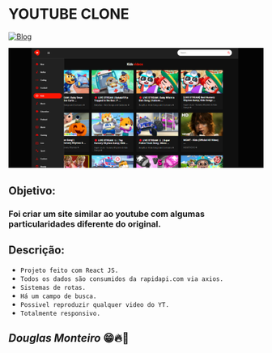 # YOUTUBE CLONE

[![Blog](https://img.shields.io/website?label=deploy&style=for-the-badge&url=https://youtube-clone-iota-opal.vercel.app/)](https://youtube-clone-iota-opal.vercel.app/)

 <p align="center">
     <img src="src/assets/preview/home.png">
 </p>

## Objetivo:

### Foi criar um site similar ao youtube com algumas particularidades diferente do original.

## Descrição:


- `Projeto feito com React JS.`
- `Todos os dados são consumidos da rapidapi.com via axios.`
- `Sistemas de rotas.`
- `Há um campo de busca.`
- `Possivel reproduzir qualquer video do YT.`
- `Totalmente responsivo.`


## <i>Douglas Monteiro</i> 😁🔥🚀
